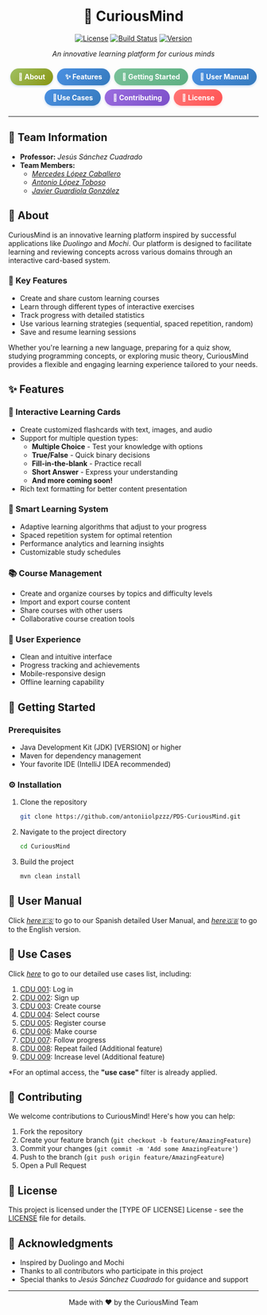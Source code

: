<div align="center">

# 🧠 CuriousMind

[![License](https://img.shields.io/badge/LICENSE-to_be_determined-violet.svg)](LICENSE)
[![Build Status](https://img.shields.io/badge/STATUS-in%20development-yellow.svg)](#)
[![Version](https://img.shields.io/badge/VERSION-0.0.1-orange.svg)](#)

_An innovative learning platform for curious minds_

<div class="nav-menu" style="display: flex; flex-wrap: wrap; justify-content: center; gap: 8px; margin: 1.5em auto; max-width: 600px;">
   <a href="#-about" style="flex: 0 1 auto; padding: 8px 16px; text-decoration: none; color: white; font-weight: bold; 
   background: linear-gradient(135deg,rgb(160, 193, 98),rgb(136, 149, 18)); border-radius: 20px; box-shadow: 0 2px 4px rgba(74, 144, 226, 0.3); transition: transform 0.2s, box-shadow 0.2s;">📖 About</a>
  <a href="#-features" style="flex: 0 1 auto; padding: 8px 16px; text-decoration: none; color: white; font-weight: bold; background: linear-gradient(135deg, #4a90e2, #357abd); border-radius: 20px; box-shadow: 0 2px 4px rgba(74, 144, 226, 0.3); transition: transform 0.2s, box-shadow 0.2s;">✨ Features</a>
  <a href="#-getting-started" style="flex: 0 1 auto; padding: 8px 16px; text-decoration: none; color: white; font-weight: bold; background: linear-gradient(135deg, #7ac29a, #5daf82); border-radius: 20px; box-shadow: 0 2px 4px rgba(122, 194, 154, 0.3); transition: transform 0.2s, box-shadow 0.2s;">🚀 Getting Started</a><a href="#-user-manual" style="flex: 0 1 auto; padding: 8px 16px; text-decoration: none; color: white; font-weight: bold; background: linear-gradient(135deg, #4a90e2, #357abd); border-radius: 20px; box-shadow: 0 2px 4px rgba(74, 144, 226, 0.3); transition: transform 0.2s, box-shadow 0.2s;">👤 User Manual</a><a href="#-use-cases" style="flex: 0 1 auto; padding: 8px 16px; text-decoration: none; color: white; font-weight: bold; background: linear-gradient(135deg, #4a90e2, #357abd); border-radius: 20px; box-shadow: 0 2px 4px rgba(74, 144, 226, 0.3); transition: transform 0.2s, box-shadow 0.2s;"> 📲Use Cases</a>
  <a href="#-contributing" style="flex: 0 1 auto; padding: 8px 16px; text-decoration: none; color: white; font-weight: bold; background: linear-gradient(135deg, #9b6ddf, #7b4fc9); border-radius: 20px; box-shadow: 0 2px 4px rgba(155, 109, 223, 0.3); transition: transform 0.2s, box-shadow 0.2s;">🤝 Contributing</a>
  <a href="#-license" style="flex: 0 1 auto; padding: 8px 16px; text-decoration: none; color: white; font-weight: bold; background: linear-gradient(135deg, #ff7676, #ff5252); border-radius: 20px; box-shadow: 0 2px 4px rgba(255, 118, 118, 0.3); transition: transform 0.2s, box-shadow 0.2s;">📄 License</a>
</div>

</div>

---

## 👥 Team Information

- **Professor:** _Jesús Sánchez Cuadrado_
- **Team Members:**
  - [_Mercedes López Caballero_](https://github.com/mrcdslpz)
  - [_Antonio López Toboso_](https://github.com/antoniiolpzzz)
  - [_Javier Guardiola González_](https://github.com/JavierGuardiolaG)

## 📖 About

CuriousMind is an innovative learning platform inspired by successful applications like _Duolingo_ and _Mochi_. Our platform is designed to facilitate learning and reviewing concepts across various domains through an interactive card-based system.

### 🎯 Key Features

- Create and share custom learning courses
- Learn through different types of interactive exercises
- Track progress with detailed statistics
- Use various learning strategies (sequential, spaced repetition, random)
- Save and resume learning sessions

Whether you're learning a new language, preparing for a quiz show, studying programming concepts, or exploring music theory, CuriousMind provides a flexible and engaging learning experience tailored to your needs.

## ✨ Features

### 🎴 Interactive Learning Cards

- Create customized flashcards with text, images, and audio
- Support for multiple question types:
  - **Multiple Choice** - Test your knowledge with options
  - **True/False** - Quick binary decisions
  - **Fill-in-the-blank** - Practice recall
  - **Short Answer** - Express your understanding
  - **And more coming soon!**
- Rich text formatting for better content presentation

### 🧮 Smart Learning System

- Adaptive learning algorithms that adjust to your progress
- Spaced repetition system for optimal retention
- Performance analytics and learning insights
- Customizable study schedules

### 📚 Course Management

- Create and organize courses by topics and difficulty levels
- Import and export course content
- Share courses with other users
- Collaborative course creation tools

### 🎨 User Experience

- Clean and intuitive interface
- Progress tracking and achievements
- Mobile-responsive design
- Offline learning capability

## 🚀 Getting Started

### Prerequisites

- Java Development Kit (JDK) [VERSION] or higher
- Maven for dependency management
- Your favorite IDE (IntelliJ IDEA recommended)

### ⚙️ Installation

1. Clone the repository
   ```bash
   git clone https://github.com/antoniiolpzzz/PDS-CuriousMind.git
   ```
2. Navigate to the project directory
   ```bash
   cd CuriousMind
   ```
3. Build the project
   ```bash
   mvn clean install
   ```
## 👤 User Manual

Click [_here🇪🇸_](https://github.com/antoniiolpzzz/PDS-CuriousMind/blob/369abcec0df07e68ce372fe7198f1530db9dcdf9/Documentation/ManualUsuario.md) to go to our Spanish detailed User Manual, and [_here🇬🇧_](https://github.com/antoniiolpzzz/PDS-CuriousMind/blob/369abcec0df07e68ce372fe7198f1530db9dcdf9/Documentation/UserManual.md) to go to the English version.

## 📲 Use Cases

Click [_here_](https://github.com/antoniiolpzzz/PDS-CuriousMind/issues?q=is%3Aissue+is%3Aopen+label%3A%22use%20case%22) to go to our detailed use cases list, including:


1. [CDU 001](https://github.com/antoniiolpzzz/PDS-CuriousMind/issues/51): Log in
2. [CDU 002](https://github.com/antoniiolpzzz/PDS-CuriousMind/issues/53): Sign up
3. [CDU 003](https://github.com/antoniiolpzzz/PDS-CuriousMind/issues/2): Create course
4. [CDU 004](https://github.com/antoniiolpzzz/PDS-CuriousMind/issues/3): Select course
5. [CDU 005](https://github.com/antoniiolpzzz/PDS-CuriousMind/issues/5): Register course
6. [CDU 006](https://github.com/antoniiolpzzz/PDS-CuriousMind/issues/4): Make course
7. [CDU 007](https://github.com/antoniiolpzzz/PDS-CuriousMind/issues/6): Follow progress
8. [CDU 008](https://github.com/antoniiolpzzz/PDS-CuriousMind/issues/12): Repeat failed (Additional feature)
9. [CDU 009](https://github.com/antoniiolpzzz/PDS-CuriousMind/issues/13): Increase level (Additional feature)

*For an optimal access, the **"use case"** filter is already applied. 


## 🤝 Contributing

We welcome contributions to CuriousMind! Here's how you can help:

1. Fork the repository
2. Create your feature branch (`git checkout -b feature/AmazingFeature`)
3. Commit your changes (`git commit -m 'Add some AmazingFeature'`)
4. Push to the branch (`git push origin feature/AmazingFeature`)
5. Open a Pull Request

## 📄 License

This project is licensed under the [TYPE OF LICENSE] License - see the [LICENSE](LICENSE) file for details.

## 🙏 Acknowledgments

- Inspired by Duolingo and Mochi
- Thanks to all contributors who participate in this project
- Special thanks to _Jesús Sánchez Cuadrado_ for guidance and support

---

<div align="center">
Made with ❤️ by the CuriousMind Team
</div>
